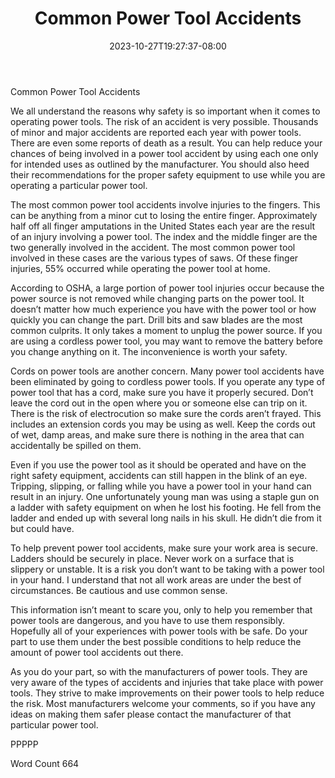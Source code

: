 ﻿---
title: "Common Power Tool Accidents"
date: 2023-10-27T19:27:37-08:00
description: "Power Tools txt Tips for Web Success"
featured_image: "/images/Power Tools txt.jpg"
tags: ["Power Tools txt"]
---

Common Power Tool Accidents

We all understand the reasons why safety is so important when it comes to operating power tools. The risk of an accident is very possible. Thousands of minor and major accidents are reported each year with power tools. There are even some reports of death as a result. You can help reduce your chances of being involved in a power tool accident by using each one only for intended uses as outlined by the manufacturer. You should also heed their recommendations for the proper safety equipment to use while you are operating a particular power tool.

The most common power tool accidents involve injuries to the fingers. This can be anything from a minor cut to losing the entire finger. Approximately half off all finger amputations in the United States each year are the result of an injury involving a power tool. The index and the middle finger are the two generally involved in the accident. The most common power tool involved in these cases are the various types of saws. Of these finger injuries, 55% occurred while operating the power tool at home.

According to OSHA, a large portion of power tool injuries occur because the power source is not removed while changing parts on the power tool. It doesn’t matter how much experience you have with the power tool or how quickly you can change the part. Drill bits and saw blades are the most common culprits. It only takes a moment to unplug the power source. If you are using a cordless power tool, you may want to remove the battery before you change anything on it. The inconvenience is worth your safety. 

Cords on power tools are another concern. Many power tool accidents have been eliminated by going to cordless power tools. If you operate any type of power tool that has a cord, make sure you have it properly secured. Don’t leave the cord out in the open where you or someone else can trip on it. There is the risk of electrocution so make sure the cords aren’t frayed. This includes an extension cords you may be using as well. Keep the cords out of wet, damp areas, and make sure there is nothing in the area that can accidentally be spilled on them. 

Even if you use the power tool as it should be operated and have on the right safety equipment, accidents can still happen in the blink of an eye. Tripping, slipping, or falling while you have a power tool in your hand can result in an injury. One unfortunately young man was using a staple gun on a ladder with safety equipment on when he lost his footing. He fell from the ladder and ended up with several long nails in his skull. He didn’t die from it but could have. 

To help prevent power tool accidents, make sure your work area is secure. Ladders should be securely in place. Never work on a surface that is slippery or unstable. It is a risk you don’t want to be taking with a power tool in your hand. I understand that not all work areas are under the best of circumstances. Be cautious and use common sense. 

This information isn’t meant to scare you, only to help you remember that power tools are dangerous, and you have to use them responsibly. Hopefully all of your experiences with power tools with be safe. Do your part to use them under the best possible conditions to help reduce the amount of power tool accidents out there. 

As you do your part, so with the manufacturers of power tools. They are very aware of the types of accidents and injuries that take place with power tools. They strive to make improvements on their power tools to help reduce the risk. Most manufacturers welcome your comments, so if you have any ideas on making them safer please contact the manufacturer of that particular power tool. 

PPPPP

Word Count 664


